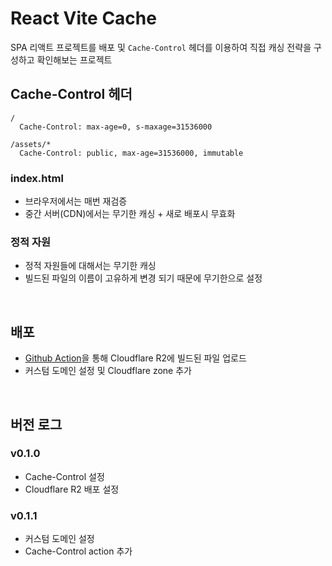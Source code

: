 # React Vite Cache

SPA 리액트 프로젝트를 배포 및 `Cache-Control` 헤더를 이용하여 직접 캐싱 전략을 구성하고 확인해보는 프로젝트

## Cache-Control 헤더

```
/
  Cache-Control: max-age=0, s-maxage=31536000

/assets/*
  Cache-Control: public, max-age=31536000, immutable
```

### index.html

- 브라우저에서는 매번 재검증
- 중간 서버(CDN)에서는 무기한 캐싱 + 새로 배포시 무효화

### 정적 자원

- 정적 자원들에 대해서는 무기한 캐싱
- 빌드된 파일의 이름이 고유하게 변경 되기 때문에 무기한으로 설정

<br>

## 배포

- [Github Action](./.github/workflows/deploy-r2.yml)을 통해 Cloudflare R2에 빌드된 파일 업로드
- 커스텀 도메인 설정 및 Cloudflare zone 추가

<br>

## 버전 로그

### v0.1.0

- Cache-Control 설정
- Cloudflare R2 배포 설정

### v0.1.1

- 커스텀 도메인 설정
- Cache-Control action 추가
